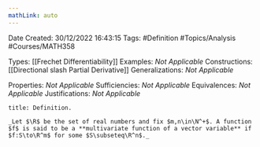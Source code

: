 ```yaml
---
mathLink: auto
---
```


<div class="topSpace"></div>

Date Created: 30/12/2022 16:43:15
Tags: #Definition #Topics/Analysis #Courses/MATH358

Types: [[Frechet Differentiability]]
Examples: _Not Applicable_
Constructions: [[Directional slash Partial Derivative]]
Generalizations: _Not Applicable_

Properties: _Not Applicable_
Sufficiencies: _Not Applicable_
Equivalences: _Not Applicable_
Justifications: _Not Applicable_

``` ad-Definition
title: Definition.

_Let $\R$ be the set of real numbers and fix $m,n\in\N^+$. A function $f$ is said to be a **multivariate function of a vector variable** if $f:S\to\R^m$ for some $S\subseteq\R^n$._

```
